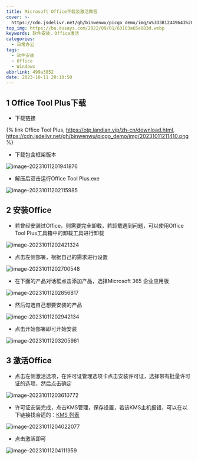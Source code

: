 ```yaml
---
title: Microsoft Office下载及激活教程
cover: >-
  https://cdn.jsdelivr.net/gh/binwenwu/picgo_demo/img/u%3D3812449643%2C1656070772%26fm%3D253%26fmt%3Dauto%26app%3D138%26f%3DJPEG
top_img: https://bu.dusays.com/2022/09/01/63103a65e883d.webp
keywords: 软件安装，Office激活
categories:
  - 日常办公
tags:
  - 软件安装
  - Office
  - Windows
abbrlink: 499a3852
date: 2023-10-11 20:10:50
---
```




## 1 Office Tool Plus下载

- 下载链接

{% link Office Tool Plus, https://otp.landian.vip/zh-cn/download.html, https://cdn.jsdelivr.net/gh/binwenwu/picgo_demo/img/20231011211410.png %}

- 下载包含框架版本

![image-20231011201941876](https://cdn.jsdelivr.net/gh/binwenwu/picgo_demo/img/image-20231011201941876-7026790.png)

- 解压后双击运行Office Tool Plus.exe

![image-20231011202115985](https://cdn.jsdelivr.net/gh/binwenwu/picgo_demo/img/image-20231011202115985.png)





## 2 安装Office

- 若曾经安装过Office，则需要完全卸载，若卸载遇到问题，可以使用Office Tool Plus工具箱中的卸载工具进行卸载

![image-20231011202421324](https://cdn.jsdelivr.net/gh/binwenwu/picgo_demo/img/image-20231011202421324.png)

- 点击左侧部署，根据自己的需求进行设置

![image-20231011202700548](https://cdn.jsdelivr.net/gh/binwenwu/picgo_demo/img/image-20231011202700548.png)

- 在下面的产品对话框点击添加产品，选择Microsoft 365 企业应用版

![image-20231011202856817](https://cdn.jsdelivr.net/gh/binwenwu/picgo_demo/img/image-20231011202856817.png)

- 然后勾选自己想要安装的产品

![image-20231011202942134](https://cdn.jsdelivr.net/gh/binwenwu/picgo_demo/img/image-20231011202942134.png)

- 点击开始部署即可开始安装

![image-20231011203205961](https://cdn.jsdelivr.net/gh/binwenwu/picgo_demo/img/image-20231011203205961.png)



## 3 激活Office

- 点击左侧激活选项，在许可证管理选项卡点击安装许可证，选择带有批量许可证的选项，然后点击确定

![image-20231011203610772](https://cdn.jsdelivr.net/gh/binwenwu/picgo_demo/img/image-20231011203610772.png)

- 许可证安装完成，点击KMS管理，保存设置，若该KMS主机报错，可以在以下链接找合适的：[KMS 列表](https://www.coolhub.top/tech-articles/kms_list.html)

![image-20231011204022077](https://cdn.jsdelivr.net/gh/binwenwu/picgo_demo/img/image-20231011204022077.png)

- 点击激活即可

![image-20231011204111959](https://cdn.jsdelivr.net/gh/binwenwu/picgo_demo/img/image-20231011204111959.png)
